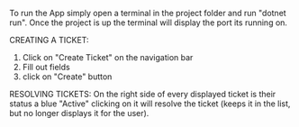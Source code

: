 To run the App simply open a terminal in the project folder and run "dotnet run".
Once the project is up the terminal will display the port its running on.

CREATING A TICKET:
1. Click on "Create Ticket" on the navigation bar
2. Fill out fields
3. click on "Create" button

RESOLVING TICKETS:
On the right side of every displayed ticket is their status a blue "Active" clicking on it will resolve the ticket (keeps it in the list, but no longer displays it for the user).
